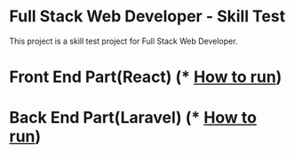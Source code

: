 # Full Stack Web Developer - Skill Test
This project is a skill test project for Full Stack Web Developer.

# Front End Part(React) (* [How to run](front-end/README.md))


# Back End Part(Laravel) (* [How to run](back-end/README.md))
